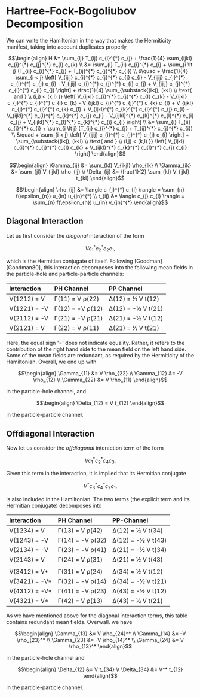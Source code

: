 
# Hartree-Fock-Bogoliubov Decomposition

We can write the Hamiltonian in the way that makes the Hermiticity manifest, taking into account duplicates properly
``` math
\begin{align}
H &= \sum_{ij} T_{ij} c_{i}^{*} c_{j}
 + \frac{1}{4} \sum_{ijkl} c_{i}^{*} c_{j}^{*} c_{l} c_{k}
\\
  &= \sum_{i} T_{ii} c_{i}^{*} c_{i}
    + \sum_{i \lt j} (T_{ij} c_{i}^{*} c_{j} + T_{ij}^{*} c_{j}^{*} c_{i}) \\
  &\quad
  + \frac{1}{4} \sum_{i < j}
  \left[
      V_{ijij} c_{i}^{*} c_{j}^{*} c_{j} c_{i}
    - V_{ijij} c_{j}^{*} c_{i}^{*} c_{j} c_{i}
    - V_{ijij} c_{i}^{*} c_{j}^{*} c_{i} c_{j}
    + V_{ijij} c_{j}^{*} c_{i}^{*} c_{i} c_{j}
  \right]
  + \frac{1}{4} \sum_{\substack{(i<j), (k<l) \\ \text{ and } \\ (i,j) < (k,l) }}
  \left[
      V_{ijkl}     c_{i}^{*} c_{j}^{*} c_{l} c_{k}
    - V_{ijkl}     c_{j}^{*} c_{i}^{*} c_{l} c_{k}
    - V_{ijkl}     c_{i}^{*} c_{j}^{*} c_{k} c_{l}
    + V_{ijkl}     c_{j}^{*} c_{i}^{*} c_{k} c_{l}
    + V_{ijkl}^{*} c_{k}^{*} c_{l}^{*} c_{j} c_{i}
    - V_{ijkl}^{*} c_{l}^{*} c_{k}^{*} c_{j} c_{i}
    - V_{ijkl}^{*} c_{k}^{*} c_{l}^{*} c_{i} c_{j}
    + V_{ijkl}^{*} c_{l}^{*} c_{k}^{*} c_{i} c_{j}
  \right]
\\
&= \sum_{i} T_{ii} c_{i}^{*} c_{i}
  + \sum_{i \lt j} (T_{ij} c_{i}^{*} c_{j} + T_{ij}^{*} c_{j}^{*} c_{i}) \\
&\quad
  + \sum_{i < j}
  \left[
      V_{ijij} c_{i}^{*} c_{j}^{*} c_{j} c_{i}
  \right]
  + \sum_{\substack{(i<j), (k<l) \\ \text{ and } \\ (i,j) < (k,l) }}
  \left[
      V_{ijkl}     c_{i}^{*} c_{j}^{*} c_{l} c_{k}
    + V_{ijkl}^{*} c_{k}^{*} c_{l}^{*} c_{j} c_{i}
  \right]
\end{align}
```

```math
\begin{align}
  \Gamma_{ij} &= \sum_{kl} V_{ikjl} \rho_{lk} \\
  \Gamma_{ik} &= \sum_{jl} V_{ijkl} \rho_{lj} \\
  \Delta_{ij} &= \frac{1}{2} \sum_{kl} V_{ijkl} t_{kl}
\end{align}
```

```math
\begin{align}
  \rho_{ij} &= \langle c_{j}^{*} c_{i} \rangle
             = \sum_{n} f(\epsilon_{n}) u_{in} u_{jn}^{*} \\
  t_{ij}    &= \langle c_{j} c_{i} \rangle
             = \sum_{n} f(\epsilon_{n}) u_{in} v_{jn}^{*}
\end{align}
```


## Diagonal Interaction

Let us first consider the *diagonal* interaction of the form
```math
  V c_{1}^{*} c_{2}^{*} c_{2} c_{1} ,
```
which is the Hermitian conjugate of itself. Following [Goodman][Goodman80], this interaction decomposes into the following mean fields in the particle-hole and particle-particle channels:

| Interaction  | PH Channel       | PP Channel         |
|:------------ |:---------------- |:------------------ |
| V(1212) =  V | Γ(11) =  V ρ(22) | Δ(12) =  ½ V t(12) |
| V(1221) = -V | Γ(12) = -V ρ(12) | Δ(12) = -½ V t(21) |
| V(2112) = -V | Γ(21) = -V ρ(21) | Δ(21) = -½ V t(12) |
| V(2121) =  V | Γ(22) =  V ρ(11) | Δ(21) =  ½ V t(21) |

Here, the equal sign '=' does not indicate equality. Rather, it refers to the contribution of the right hand side to the mean field on the left hand side. Some of the mean fields are redundant, as required by the Hermiticity of the Hamiltonian. Overall, we end up with
```math
\begin{align}
\Gamma_{11} &=  V \rho_{22} \\
\Gamma_{12} &= -V \rho_{12} \\
\Gamma_{22} &=  V \rho_{11}
\end{align}
```
in the particle-hole channel, and
```math
\begin{align}
\Delta_{12} =  V t_{12}
\end{align}
```
in the particle-particle channel.

## Offdiagonal Interaction
Now let us consider the *offdiagonal* interaction term of the form
```math
  V c_{1}^{*} c_{2}^{*} c_{4} c_{3}.
```
Given this term in the interaction, it is implied that its Hermitian conjugate
```math
  V^{*} c_{3}^{*} c_{4}^{*} c_{2} c_{1}.
```
is also included in the Hamiltonian. The two terms (the explicit term and its Hermitian conjugate) decomposes into

| Interaction   | PH Channel       | PP-Channel         |
|:------------- |:---------------- |:------------------ |
| V(1234) =  V  | Γ(13) =  V ρ(42) | Δ(12) =  ½ V t(34) |
| V(1243) = -V  | Γ(14) = -V ρ(32) | Δ(12) = -½ V t(43) |
| V(2134) = -V  | Γ(23) = -V ρ(41) | Δ(21) = -½ V t(34) |
| V(2143) =  V  | Γ(24) =  V ρ(31) | Δ(21) =  ½ V t(43) |
|               |                  |                    |
| V(3412) =  V* | Γ(31) =  V ρ(24) | Δ(34) =  ½ V t(12) |
| V(3421) = -V* | Γ(32) = -V ρ(14) | Δ(34) = -½ V t(21) |
| V(4312) = -V* | Γ(41) = -V ρ(23) | Δ(43) = -½ V t(12) |
| V(4321) =  V* | Γ(42) =  V ρ(13) | Δ(43) =  ½ V t(21) |

As we have mentioned above for the diagonal interaction terms, this table contains redundant mean fields. Overwall. we have
```math
\begin{align}
\Gamma_{13} &=  V  \rho_{24}^* \\
\Gamma_{14} &= -V  \rho_{23}^* \\
\Gamma_{23} &= -V  \rho_{14}^* \\
\Gamma_{24} &=  V  \rho_{13}^*
\end{align}
```
in the particle-hole channel and
```math
\begin{align}
\Delta_{12} &=  V   t_{34} \\
\Delta_{34} &=  V^* t_{12}
\end{align}
```
in the particle-particle channel.
